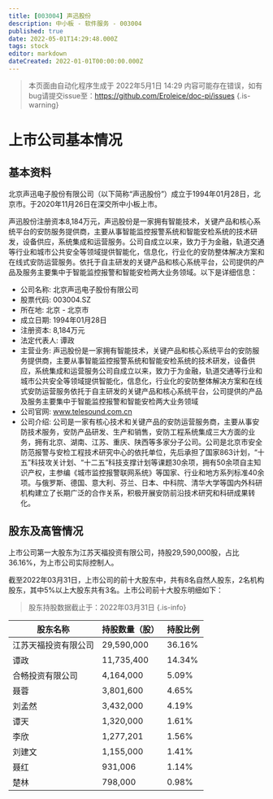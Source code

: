 ```yaml
---
title: [003004] 声迅股份
description: 中小板 - 软件服务 - 003004
published: true
date: 2022-05-01T14:29:48.000Z
tags: stock
editor: markdown
dateCreated: 2022-01-01T00:00:00.000Z
---
```


> 本页面由自动化程序生成于 2022年5月1日 14:29
> 内容可能存在错误，如有bug请提交issue至：https://github.com/Eroleice/doc-pi/issues
{.is-warning}

# 上市公司基本情况

## 基本资料

北京声迅电子股份有限公司（以下简称“声迅股份”）成立于1994年01月28日，北京市。于2020年11月26日在深交所中小板上市。

声迅股份注册资本8,184万元，声迅股份是一家拥有智能技术，关键产品和核心系统平台的安防服务提供商，主要从事智能监控报警系统和智能安检系统的技术研发，设备供应，系统集成和运营服务。公司自成立以来，致力于为金融，轨道交通等行业和城市公共安全等领域提供智能化，信息化，行业化的安防整体解决方案和在线式安防运营服务。依托于自主研发的关键产品和核心系统平台，公司提供的产品及服务主要集中于智能监控报警和智能安检两大业务领域。以下是详细信息：

- 公司名称: 北京声迅电子股份有限公司
- 股票代码: 003004.SZ
- 所在地: 北京 - 北京市
- 成立日期: 1994年01月28日
- 注册资本: 8,184万元
- 法定代表人: 谭政
- 主营业务: 声迅股份是一家拥有智能技术，关键产品和核心系统平台的安防服务提供商，主要从事智能监控报警系统和智能安检系统的技术研发，设备供应，系统集成和运营服务公司自成立以来，致力于为金融，轨道交通等行业和城市公共安全等领域提供智能化，信息化，行业化的安防整体解决方案和在线式安防运营服务依托于自主研发的关键产品和核心系统平台，公司提供的产品及服务主要集中于智能监控报警和智能安检两大业务领域
- 公司官网: www.telesound.com.cn
- 公司介绍: 公司是一家有核心技术和关键产品的安防运营服务商，主要从事安防技术服务，安防产品研发、生产和销售，安防工程系统集成三大方面的业务，拥有北京、湖南、江苏、重庆、陕西等多家分子公司。公司是北京市安全防范报警与安检工程技术研究中心的依托单位，先后承担了国家863计划，“十五”科技攻关计划、“十二五”科技支撑计划等课题30余项，拥有50余项自主知识产权，主参编《城市监控报警联网系统》等国家、行业和地方系列标准40余项。与俄罗斯、德国、意大利、芬兰、日本、中科院、清华大学等国内外科研机构建立了长期广泛的合作关系，积极开展安防前沿技术研究和科研成果转化。


## 股东及高管情况

上市公司第一大股东为江苏天福投资有限公司，持股29,590,000股，占比36.16%，为上市公司实际控制人。

截至2022年03月31日，上市公司的前十大股东中，共有8名自然人股东，2名机构股东，其中5%以上大股东共有3名。上市公司前十大股东明细如下：

> 股东持股数据截止于：2022年03月31日
{.is-info}

| 股东名称 | 持股数量（股） | 持股比例 |
| --- | --- | --- |
| 江苏天福投资有限公司 | 29,590,000 | 36.16% |
| 谭政 | 11,735,400 | 14.34% |
| 合畅投资有限公司 | 4,164,000 | 5.09% |
| 聂蓉 | 3,801,600 | 4.65% |
| 刘孟然 | 3,432,000 | 4.19% |
| 谭天 | 1,320,000 | 1.61% |
| 李欣 | 1,277,201 | 1.56% |
| 刘建文 | 1,155,000 | 1.41% |
| 聂红 | 931,006 | 1.14% |
| 楚林 | 798,000 | 0.98% |




